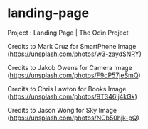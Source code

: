 # landing-page
Project : Landing Page | The Odin Project

Credits to Mark Cruz for SmartPhone Image
(https://unsplash.com/photos/w3-zaydSNRY)

Credits to Jakob Owens for Camera Image
(https://unsplash.com/photos/F9oP57jeSmQ)

Credits to Chris Lawton for Books Image
(https://unsplash.com/photos/9T346Ij4kGk)

Credits to Jason Wong for Sky Image
(https://unsplash.com/photos/NCb50hjk-pQ)